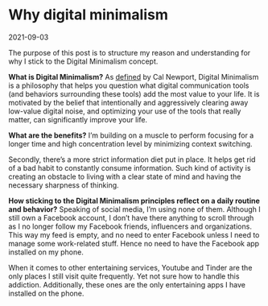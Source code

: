 # Why digital minimalism

2021-09-03

The purpose of this post is to structure my reason and understanding for why I stick to the Digital Minimalism concept.

**What is Digital Minimalism?**
As [defined](https://www.calnewport.com/blog/2016/12/18/on-digital-minimalism/) by Cal Newport, Digital Minimalism is a philosophy that helps you question what digital communication tools (and behaviors surrounding these tools) add the most value to your life. It is motivated by the belief that intentionally and aggressively clearing away low-value digital noise, and optimizing your use of the tools that really matter, can significantly improve your life.

**What are the benefits?**
I’m building on a muscle to perform focusing for a longer time and high concentration level by minimizing context switching.

Secondly, there’s a more strict information diet put in place. It helps get rid of a bad habit to constantly consume information. Such kind of activity is creating an obstacle to living with a clear state of mind and having the necessary sharpness of thinking.

**How sticking to the Digital Minimalism principles reflect on a daily routine and behavior?**
Speaking of social media, I’m using none of them. Although I still own a Facebook account, I don’t have there anything to scroll through as I no longer follow my Facebook friends, influencers and organizations. This way my feed is empty, and no need to enter Facebook unless I need to manage some work-related stuff. Hence no need to have the Facebook app installed on my phone.

When it comes to other entertaining services, Youtube and Tinder are the only places I still visit quite frequently. Yet not sure how to handle this addiction. Additionally, these ones are the only entertaining apps I have installed on the phone.
